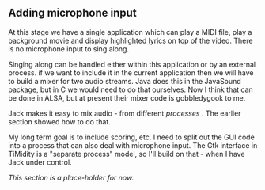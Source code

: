 
##  Adding microphone input 


At this stage we have a single application which can play a MIDI file,
play a background movie and display highlighted lyrics on top of
the video. There is no microphone input to sing along.


Singing along can be handled either within this application or by an
external process. if we want to include it in the current application
then we will have to build a mixer for two audio streams.
Java does this in the JavaSound package, but in C we would need to
do that ourselves. Now I think that can be done in ALSA, but at present
their mixer code is gobbledygook to me.


Jack makes it easy to mix audio - from different _processes_ .
The earlier section showed how to do that.


My long term goal is to include scoring, etc. I need to split out the
GUI code into a process that can also deal with microphone input.
The Gtk interface in TiMidity is a "separate process" model,
so I'll build on that - when I have Jack under control.


 _This section is a place-holder for now._ 
